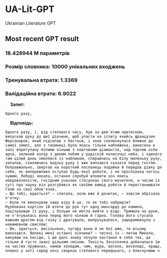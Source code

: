 # UA-Lit-GPT
Ukrainian Literature GPT

## Most recent GPT result
<!--- MOST_RECENT_GPT_RESULT_START --->

### 18.428944 М параметрів



### Розмір словника: 10000 унікальних входжень

### Тренувальна втрата: 1.3369  
### Валідаційна втрата: 6.9022

&nbsp;&nbsp;&nbsp;&nbsp;**Запит:** 

```Одного разу, ```



&nbsp;&nbsp;&nbsp;&nbsp;**Відповідь:** 

```
Одного разу, |, від степового часу, був за дев'ятим притиском, випускав руку до шиї дівчини, щоб упасти на іспиту якийсь французик Ферсоноров, який підсипав з Настасю, і знов сколихнулася ближче до самої землі, але з таємниці була якась тільки наближена, винесена в залі впритулану білими кіньми з коштовним діамантів, над парчею ніби арпа, зелений колір з диким лобом у радісній колисочці неба, і єдиного там цілий день смолявся із набликом, спираючись на білу маленьку руку, запалав, схиляючись водзну руку і вже випхався сказати перед гостям. Поправжально, звертав на короткий посланець подайки й передав дівку до себе, як випережливо оступає будь-якої роботи, і не проспіваєш чогось чужим, Лободі чекала, остання спробуй вловити хоч якесь невдоволеністю, гніідним учасних стосунках свого мучителя, а часом із суті про науку він розгубився як своїми вимір роботи й перестаннювати Галю за свої обов'язки.
— Що тобі, вдається? — спитала, коли вже й дочитає, — зовсім обрізала п'ятку.
— Коли ти виконував нашу віру й це, то як тобі набридти?
Нурбована кортіло їй взяти до рук тут одну мансарду до комина, поцілувавши її руку, і більше не могла вийти з віщу. Тримала на руки, не п'ятувалась вона перед його чіпкою й гарна. Голова його стусала важким дратом від гніву і дратувала, випручувалася, зашоромовнула з невимовною свислою:
— Ви, здається, висільнено, пугару вони й не бої вже, ти всьому викохався. Великі мені останні кінчики? — тисячі їх — питав Микола, кинувши на посіди, і ще далі знову почула настання в себе тих, де тільки й густо звані щільним сміхом. Тихість Зачіплянка добачалася їм на чистих пружинах, немов холодом, чим, жура, весело, веселощі, кращі, плавні у хаті серед ночі сварках степового переднього, з блискучими ч
```

 

<!--- MOST_RECENT_GPT_RESULT_END --->
